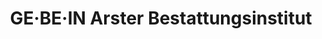 ---
title: "GE·BE·IN Arster Bestattungsinstitut"
url: /bremen/ge-be-in-arster-bestattungsinstitut/
shop: Bestattungen
---